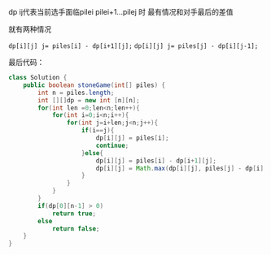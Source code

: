 dp ij代表当前选手面临pilei pilei+1...pilej 时 最有情况和对手最后的差值

就有两种情况

`dp[i][j] j= piles[i] - dp[i+1][j];`
`dp[i][j] j= piles[j] - dp[i][j-1];`

最后代码：

```java
class Solution {
    public boolean stoneGame(int[] piles) {
        int n = piles.length;
        int [][]dp = new int [n][n];
        for(int len =0;len<n;len++){
            for(int i=0;i<n;i++){
                for(int j=i+len;j<n;j++){
                    if(i==j){
                        dp[i][j] = piles[i];
                        continue;
                    }else{
                        dp[i][j] = piles[i] - dp[i+1][j];
                        dp[i][j] = Math.max(dp[i][j], piles[j] - dp[i][j-1]);
                    }
                }
            }
        }
        if(dp[0][n-1] > 0)
            return true;
        else
            return false;
    }
}
```